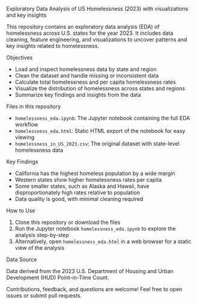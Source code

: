 
Exploratory Data Analysis of US Homelessness (2023) with visualizations and key insights

This repository contains an exploratory data analysis (EDA) of homelessness across U.S. states for the year 2023. It includes data cleaning, feature engineering, and visualizations to uncover patterns and key insights related to homelessness.

Objectives

- Load and inspect homelessness data by state and region  
- Clean the dataset and handle missing or inconsistent data  
- Calculate total homelessness and per capita homelessness rates  
- Visualize the distribution of homelessness across states and regions  
- Summarize key findings and insights from the data

Files in this repository

- `homelessness_eda.ipynb`: The Jupyter notebook containing the full EDA workflow  
- `homelessness_eda.html`: Static HTML export of the notebook for easy viewing  
- `homelessness_in_US_2023.csv`: The original dataset with state-level homelessness data

Key Findings

- California has the highest homeless population by a wide margin  
- Western states show higher homelessness rates per capita  
- Some smaller states, such as Alaska and Hawaii, have disproportionately high rates relative to population  
- Data quality is good, with minimal cleaning required

How to Use

1. Clone this repository or download the files  
2. Run the Jupyter notebook `homelessness_eda.ipynb` to explore the analysis step-by-step  
3. Alternatively, open `homelessness_eda.html` in a web browser for a static view of the analysis

Data Source

Data derived from the 2023 U.S. Department of Housing and Urban Development (HUD) Point-in-Time Count.


Contributions, feedback, and questions are welcome! Feel free to open issues or submit pull requests.
